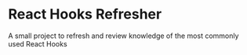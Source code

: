 # React Hooks Refresher

A small project to refresh and review knowledge of the most commonly used React Hooks
